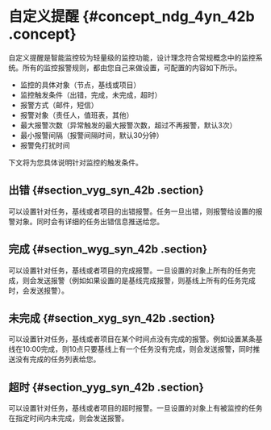# 自定义提醒 {#concept_ndg_4yn_42b .concept}

自定义提醒是智能监控较为轻量级的监控功能，设计理念符合常规概念中的监控系统。所有的监控报警规则，都由您自己来做设置，可配置的内容如下所示。

-   监控的具体对象（节点，基线或项目）
-   监控触发条件（出错，完成，未完成，超时）
-   报警方式（邮件，短信）
-   报警对象（责任人，值班表，其他）
-   最大报警次数（异常触发的最大报警次数，超过不再报警，默认3次）
-   最小报警间隔（报警间隔时间，默认30分钟）
-   报警免打扰时间

下文将为您具体说明针对监控的触发条件。

## 出错 {#section_vyg_syn_42b .section}

可以设置针对任务，基线或者项目的出错报警。任务一旦出错，则报警给设置的报警对象。同时会有详细的任务出错信息推送给您。

## 完成 {#section_wyg_syn_42b .section}

可以设置针对任务，基线或者项目的完成报警。一旦设置的对象上所有的任务完成，则会发送报警（例如如果设置的是基线完成报警，则基线上所有的任务完成时，会发送报警）。

## 未完成 {#section_xyg_syn_42b .section}

可以设置针对任务，基线或者项目在某个时间点没有完成的报警。例如设置某条基线在10:00完成，则10点只要基线上有一个任务没有完成，则会发送报警，同时推送没有完成的任务列表给您。

## 超时 {#section_yyg_syn_42b .section}

可以设置针对任务，基线或者项目的超时报警。一旦设置的对象上有被监控的任务在指定时间内未完成，则会发送报警。

